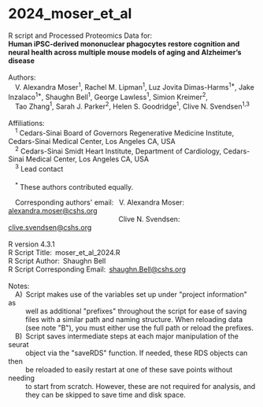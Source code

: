 # 2024_moser_et_al

R script and Processed Proteomics Data for:<br/>
**Human iPSC-derived mononuclear phagocytes restore cognition and neural health across multiple mouse models of aging and Alzheimer’s disease**<br/>
<br/>
Authors:<br/>
&ensp;&ensp;V. Alexandra Moser<sup>1</sup>, Rachel M. Lipman<sup>1</sup>, Luz Jovita Dimas-Harms<sup>1\*</sup>, Jake Inzalaco<sup>1\*</sup>, Shaughn Bell<sup>1</sup>, George Lawless<sup>1</sup>, Simion Kreimer<sup>2</sup>, </br>
&ensp;&ensp;Tao Zhang<sup>1</sup>, Sarah J. Parker<sup>2</sup>, Helen S. Goodridge<sup>1</sup>, Clive N. Svendsen<sup>1,3</sup><br/>
<br/>
Affiliations:<br/>
&ensp;&ensp;<sup>1</sup> Cedars-Sinai Board of Governors Regenerative Medicine Institute, Cedars-Sinai Medical Center, Los Angeles CA, USA<br/>
&ensp;&ensp;<sup>2</sup> Cedars-Sinai Smidt Heart Institute, Department of Cardiology, Cedars-Sinai Medical Center, Los Angeles CA, USA<br/>
&ensp;&ensp;<sup>3</sup> Lead contact<br/>
<br/>
&ensp;&ensp;<sup>*</sup> These authors contributed equally.<br/>

&ensp;&ensp;Corresponding authors' email: &ensp;V. Alexandra Moser: alexandra.moser@cshs.org<br/>
&ensp;&ensp;&ensp;&ensp;&ensp;&ensp;&ensp;&ensp;&ensp;&ensp;&ensp;&ensp;&ensp;&ensp;&ensp;&ensp;&ensp;&ensp;&ensp;&ensp;&ensp;&ensp;&ensp;&ensp;&ensp;&ensp;&ensp;&ensp;&ensp;&ensp;&ensp;&ensp;Clive N. Svendsen: clive.svendsen@cshs.org<br/>
<br/>
R version 4.3.1<br/>
R Script Title:&ensp;moser_et_al_2024.R<br/>
R Script Author:&ensp;Shaughn Bell<br/>
R Script Corresponding Email:&ensp;shaughn.Bell@cshs.org<br/>
<br/>
Notes: <br/>
&ensp;&ensp;A)&ensp;Script makes use of the variables set up under "project information" as<br/>
&ensp;&ensp;&ensp;&ensp;&ensp;well as additional "prefixes" throughout the script for ease of saving<br/>
&ensp;&ensp;&ensp;&ensp;&ensp;files with a similar path and naming structure.  When reloading data <br/>
&ensp;&ensp;&ensp;&ensp;&ensp;(see note "B"), you must either use the full path or reload the prefixes.<br/>
&ensp;&ensp;B)&ensp;Script saves intermediate steps at each major manipulation of the seurat<br/>
&ensp;&ensp;&ensp;&ensp;&ensp;object via the "saveRDS" function.  If needed, these RDS objects can then<br/>
&ensp;&ensp;&ensp;&ensp;&ensp;be reloaded to easily restart at one of these save points without needing<br/> 
&ensp;&ensp;&ensp;&ensp;&ensp;to start from scratch.  However, these are not required for analysis, and<br/>
&ensp;&ensp;&ensp;&ensp;&ensp;they can be skipped to save time and disk space.
